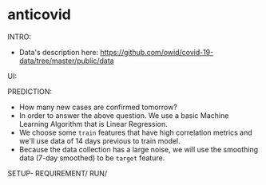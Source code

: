# anticovid

INTRO:
- Data's description here: https://github.com/owid/covid-19-data/tree/master/public/data

UI:

PREDICTION:
- How many new cases are confirmed tomorrow?
- In order to answer the above question. We use a basic Machine Learning Algorithm that is Linear Regression.
- We choose some `train` features that have high correlation metrics and we'll use data of 14 days previous to train model.
- Because the data collection has a large noise, we will use the smoothing data (7-day smoothed) to be `target` feature.

SETUP-
REQUIREMENT/
RUN/
